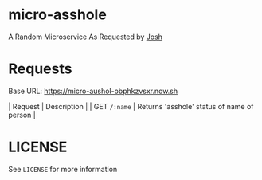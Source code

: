 # micro-asshole
A Random Microservice As Requested by [Josh](https://github.com/josh-)

# Requests
Base URL: https://micro-aushol-obphkzvsxr.now.sh

| Request | Description |
| GET `/:name` | Returns 'asshole' status of name of person |

# LICENSE

See `LICENSE` for more information
